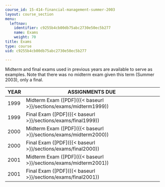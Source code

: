 ```yaml
---
course_id: 15-414-financial-management-summer-2003
layout: course_section
menu:
  leftnav:
    identifier: c9255b4cb00db75abc2730e50ec5b277
    name: Exams
    weight: 70
title: Exams
type: course
uid: c9255b4cb00db75abc2730e50ec5b277

---
```


Midterm and final exams used in previous years are available to serve as examples. Note that there was no midterm exam given this term (Summer 2003), only a final.

| YEAR | ASSIGNMENTS DUE |
| --- | --- |
| 1999 | Midterm Exam ([PDF]({{< baseurl >}}/sections/exams/midterm1999)) |
| 1999 | Final Exam ([PDF]({{< baseurl >}}/sections/exams/final1999)) |
| 2000 | Midterm Exam ([PDF]({{< baseurl >}}/sections/exams/midterm2000)) |
| 2000 | Final Exam ([PDF]({{< baseurl >}}/sections/exams/final2000)) |
| 2001 | Midterm Exam ([PDF]({{< baseurl >}}/sections/exams/midterm2001)) |
| 2001 | Final Exam ([PDF]({{< baseurl >}}/sections/exams/final2001))